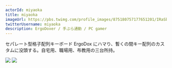 ```yaml
---
actorId: miyaoka
title: miyaoka
imageUrl: https://pbs.twimg.com/profile_images/875180757177651201/IRaSbWoI_200x200.jpg
twitterUsername: miyaoka
description: ErgoDoxer / 手ぶら通勤 / PC gamer
---
```


セパレート型格子配列キーボード ErgoDox にハマり、暫くの間キー配列のカスタムに没頭する。自宅用、職場用、布教用の三台所持。

<img src="https://pbs.twimg.com/media/DH554WUUQAAZIwL.jpg">
<img src="https://pbs.twimg.com/media/C34wM_3VcAMdWZ9.jpg">

